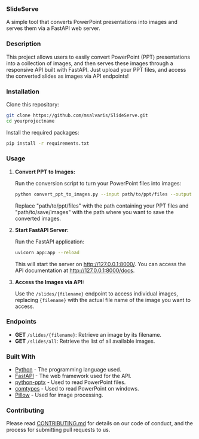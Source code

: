 ### SlideServe

A simple tool that converts PowerPoint presentations into images and serves them via a FastAPI web server.

### Description

This project allows users to easily convert PowerPoint (PPT) presentations into a collection of images, and then serves these images through a responsive API built with FastAPI. Just upload your PPT files, and access the converted slides as images via API endpoints!

### Installation

Clone this repository:

```bash
git clone https://github.com/msalvaris/SlideServe.git
cd yourprojectname
```

Install the required packages:

```bash
pip install -r requirements.txt
```

### Usage

1. **Convert PPT to Images:**

   Run the conversion script to turn your PowerPoint files into images:

   ```bash
   python convert_ppt_to_images.py --input path/to/ppt/files --output path/to/save/images
   ```

   Replace "path/to/ppt/files" with the path containing your PPT files and "path/to/save/images" with the path where you want to save the converted images.

2. **Start FastAPI Server:**

   Run the FastAPI application:

   ```bash
   uvicorn app:app --reload
   ```

   This will start the server on http://127.0.0.1:8000/. You can access the API documentation at http://127.0.0.1:8000/docs.

3. **Access the Images via API:**

   Use the `/slides/{filename}` endpoint to access individual images, replacing `{filename}` with the actual file name of the image you want to access.

### Endpoints

- **GET** `/slides/{filename}`: Retrieve an image by its filename.
- **GET** `/slides/all`: Retrieve the list of all available images.

### Built With

- [Python](https://www.python.org/) - The programming language used.
- [FastAPI](https://fastapi.tiangolo.com/) - The web framework used for the API.
- [python-pptx](https://python-pptx.readthedocs.io/) - Used to read PowerPoint files.
- [comtypes](https://pythonhosted.org/comtypes/) - Used to read PowerPoint on windows.
- [Pillow](https://pillow.readthedocs.io/) - Used for image processing.

### Contributing

Please read [CONTRIBUTING.md](CONTRIBUTING.md) for details on our code of conduct, and the process for submitting pull requests to us.


